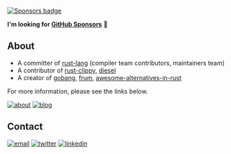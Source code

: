 [about]: https://img.shields.io/static/v1?label=&message=About&color=585858&logo=notion
[blog]: https://img.shields.io/static/v1?label=&message=Blog&color=585858&logo=hugo
[twitter]: https://img.shields.io/static/v1?label=&message=Twitter&&color=585858&logo=twitter
[linkedin]: https://img.shields.io/static/v1?label=&message=LinkedIn&&color=585858&logo=linkedin
[email]: https://img.shields.io/static/v1?label=&message=Email&&color=585858&logo=gmail
[rust-lang]: https://github.com/rust-lang/rust
[rust-clippy]: https://github.com/rust-lang/rust-clippy
[diesel]: https://github.com/diesel-rs/diesel
[frum]: https://github.com/TaKO8Ki/frum
[gobang]: https://github.com/TaKO8Ki/gobang
[awesome-alternatives-in-rust]: https://github.com/TaKO8Ki/awesome-alternatives-in-rust
[GitHub Sponsors]: https://github.com/sponsors/TaKO8Ki
[Sponsors badge]: https://img.shields.io/github/sponsors/TaKO8Ki?label=Sponsors&logo=GitHub&style=social

[![Sponsors badge]](https://github.com/sponsors/TaKO8Ki)

**I'm looking for [GitHub Sponsors]** 🦀

## About

- A committer of [rust-lang] (compiler team contributors, maintainers team)
- A contributor of [rust-clippy], [diesel]
- A creator of [gobang], [frum], [awesome-alternatives-in-rust]

For more information, please see the links below.

[![about]](https://tako8ki.notion.site) [![blog]](http://blog.tako8ki.me)

## Contact

[![email]](mailto:takoyaki0316@gmail.com) [![twitter]](https://twitter.com/TaKOBKi) [![linkedin]](https://www.linkedin.com/in/tako8ki)
